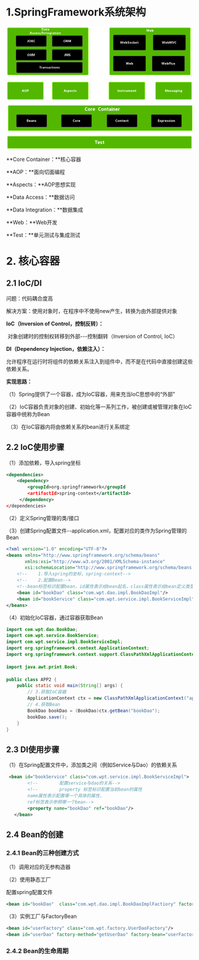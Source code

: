 # 1.SpringFramework系统架构

<img src="./480452-20190318225849216-2097896352.png" style="zoom: 80%;" />

**Core  Container：**核心容器

**AOP：**面向切面编程

**Aspects：**AOP思想实现

**Data Access：**数据访问

**Data Integration：**数据集成

**Web：**Web开发

**Test：**单元测试与集成测试

# 2. 核心容器

## 2.1 IoC/DI

问题：代码耦合度高

解决方案：使用对象时，在程序中不使用new产生，转换为由外部提供对象

**IoC（Inversion of Control，控制反转）：**

​	对象创建时的控制权转移到外部---控制翻转（Inversion of Control, IoC）

**DI（Dependency Injection，依赖注入）：**

​	允许程序在运行时将组件的依赖关系注入到组件中，而不是在代码中直接创建这些依赖关系。

**实现思路：**

​	（1）Spring提供了一个容器，成为IoC容器，用来充当IoC思想中的“外部”

​	（2）IoC容器负责对象的创建、初始化等一系列工作，被创建或被管理对象在IoC容器中统称为Bean

​	（3）在IoC容器内将由依赖关系的bean进行关系绑定

## 2.2 IoC使用步骤

（1）添加依赖，导入spring坐标

```xml
<dependencies>
	<dependency>
        <groupId>org.springframework</groupId
        <artifactId>spring-context</artifactId>
     </dependency>
</dependencies>
```

（2）定义Spring管理的类/接口

（3）创建Spring配置文件--application.xml，配置对应的类作为Spring管理的Bean

```xml
<?xml version="1.0" encoding="UTF-8"?>
<beans xmlns="http://www.springframework.org/schema/beans"
       xmlns:xsi="http://www.w3.org/2001/XMLSchema-instance"
       xsi:schemaLocation="http://www.springframework.org/schema/beans http://www.springframework.org/schema/beans/spring-beans.xsd">
    <!--    1.导入spring的坐标，spring-context-->
    <!--    2.配置Bean-->
    <!--bean标签标识配置bean，id属性表示给bean起名，class属性表示给bean定义类型-->
    <bean id="bookDao" class="com.wpt.dao.impl.BookDaoImpl"/>
    <bean id="bookService" class="com.wpt.service.impl.BookServiceImpl"/>
</beans>
```

（4）初始化IoC容器，通过容器获取Bean

```java
import com.wpt.dao.BookDao;
import com.wpt.service.BookService;
import com.wpt.service.impl.BookServiceImpl;
import org.springframework.context.ApplicationContext;
import org.springframework.context.support.ClassPathXmlApplicationContext;

import java.awt.print.Book;

public class APP2 {
    public static void main(String[] args) {
        // 3.获取IoC容器
        ApplicationContext ctx = new ClassPathXmlApplicationContext("applicationContext.xml");
        // 4.获取Bean
        BookDao bookDao = (BookDao)ctx.getBean("bookDao");
        bookDao.save();
    }
}

```

## 2.3 DI使用步骤

（1）在Spring配置文件中，添加类之间（例如Service与Dao）的依赖关系

```xml
 <bean id="bookService" class="com.wpt.service.impl.BookServiceImpl">
        <!--        配置service与dao的关系-->
        <!--        property 标签标识配置当前bean的属性
        name属性表示配置哪一个具体的属性，
        ref标签表示参照哪一个bean-->
        <property name="bookDao" ref="bookDao"/>
   </bean>
```

## 2.4 Bean的创建

### 2.4.1 Bean的三种创建方式

（1）调用对应的无参构造器

（2）使用静态工厂

配置spring配置文件

```xml
<bean id="bookDao"  class="com.wpt.dao.impl.BookDaoImplFactiory" factory-method="getBookDao" />
```

（3）实例工厂与FactoryBean

```xml
<bean id="userFactory" class="com.wpt.factory.UserDaoFactory"/>
<bean id="userDao" factory-method="getUserDao" factory-bean="userFactory"/>
```

### 2.4.2 Bean的生命周期

